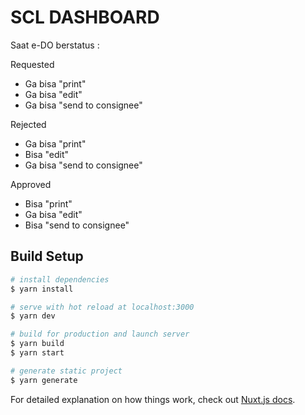 # SCL DASHBOARD

Saat e-DO berstatus :

Requested
- Ga bisa "print"
- Ga bisa "edit"
- Ga bisa "send to consignee"


Rejected
- Ga bisa "print"
- Bisa "edit"
- Ga bisa "send to consignee"


Approved
- Bisa "print"
- Ga bisa "edit"
- Bisa "send to consignee"

## Build Setup

```bash
# install dependencies
$ yarn install

# serve with hot reload at localhost:3000
$ yarn dev

# build for production and launch server
$ yarn build
$ yarn start

# generate static project
$ yarn generate
```

For detailed explanation on how things work, check out [Nuxt.js docs](https://nuxtjs.org).
